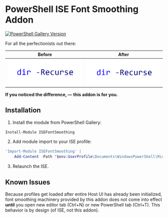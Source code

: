 ﻿# PowerShell ISE Font Smoothing Addon

[![PowerShell Gallery Version](https://img.shields.io/powershellgallery/v/ISEFontSmoothing?color=blue&style=for-the-badge)](https://www.powershellgallery.com/packages/ISEFontSmoothing/)

For all the perfectionists out there:

| Before      | After      |
| ------------| -----------|
| ![before][] | ![after][] |

**If you noticed the difference, — this addon is for you.**

[before]: assets/Before.png
[after]: assets/After.png

## Installation

1. Install the module from PowerShell Gallery:

```powershell
Install-Module ISEFontSmoothing
```

2. Add module import to your ISE profile:

```powershell
'Import-Module ISEFontSmoothing' |
    Add-Content -Path "$env:UserProfile\Documents\WindowsPowerShell\Microsoft.PowerShellISE_profile.ps1"
```

3. Relaunch the ISE.

## Known Issues

Because profiles get loaded after entire Host UI has already been initialized, font smoothing machinery
provided by this addon does not come into effect **until** you open new editor tab (Ctrl+N) or new
PowerShell tab (Ctrl+T). This behavior is by design (of ISE, not this addon).
